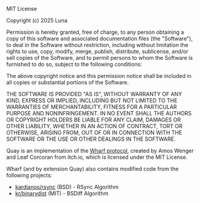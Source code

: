 MIT License

Copyright (c) 2025 Luna

Permission is hereby granted, free of charge, to any person obtaining a copy
of this software and associated documentation files (the "Software"), to deal
in the Software without restriction, including without limitation the rights
to use, copy, modify, merge, publish, distribute, sublicense, and/or sell
copies of the Software, and to permit persons to whom the Software is
furnished to do so, subject to the following conditions:

The above copyright notice and this permission notice shall be included in all
copies or substantial portions of the Software.

THE SOFTWARE IS PROVIDED "AS IS", WITHOUT WARRANTY OF ANY KIND, EXPRESS OR
IMPLIED, INCLUDING BUT NOT LIMITED TO THE WARRANTIES OF MERCHANTABILITY,
FITNESS FOR A PARTICULAR PURPOSE AND NONINFRINGEMENT. IN NO EVENT SHALL THE
AUTHORS OR COPYRIGHT HOLDERS BE LIABLE FOR ANY CLAIM, DAMAGES OR OTHER
LIABILITY, WHETHER IN AN ACTION OF CONTRACT, TORT OR OTHERWISE, ARISING FROM,
OUT OF OR IN CONNECTION WITH THE SOFTWARE OR THE USE OR OTHER DEALINGS IN THE
SOFTWARE.

Quay is an implementation of the [Wharf protocol](https://github.com/itchio/wharf), created by Amos Wenger and Leaf Corcoran from itch.io, which is licensed under the MIT License.

Wharf (and by extension Quay) also contains modified code from the following projects:
* [kardianos/rsync](https://bitbucket.org/kardianos/rsync/) (BSD) - RSync Algorithm
* [kr/binarydist](https://github.com/kr/binarydist) (MIT) - BSDiff Algorithm

